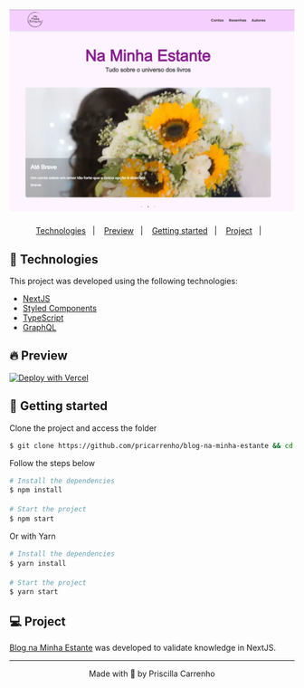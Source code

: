 <h1 align="center">
    <img alt="Na Minha Estante" title="Na Minha Estante" src=".github/assets/naMinhaEstante.png" />
</h1>

<p align="center">
  <a href="#-technologies">Technologies</a>&nbsp;&nbsp;&nbsp;|&nbsp;&nbsp;&nbsp;
  <a href="#-preview">Preview</a>&nbsp;&nbsp;&nbsp;|&nbsp;&nbsp;&nbsp;
  <a href="#-Getting-started">Getting started</a>&nbsp;&nbsp;&nbsp;|&nbsp;&nbsp;&nbsp;
  <a href="#-project">Project</a>&nbsp;&nbsp;&nbsp;|&nbsp;&nbsp;&nbsp;
</p>

## 🧪 Technologies

This project was developed using the following technologies:

- [NextJS](https://nextjs.org/)
- [Styled Components](https://styled-components.com/)
- [TypeScript](https://www.typescriptlang.org/)
- [GraphQL](https://graphql.org/)

## 🔥 Preview

[![Deploy with Vercel](https://vercel.com/button)](https://blog-na-minha-estante.pricarrenho.com.br)

## 🚀 Getting started

Clone the project and access the folder

```bash
$ git clone https://github.com/pricarrenho/blog-na-minha-estante && cd blog-na-minha-estante
```

Follow the steps below

```bash
# Install the dependencies
$ npm install

# Start the project
$ npm start

```

Or with Yarn

```bash
# Install the dependencies
$ yarn install

# Start the project
$ yarn start

```

## 💻 Project

[Blog na Minha Estante](https://blog-na-minha-estante.pricarrenho.com.br) was developed to validate knowledge in NextJS.

---

<p align="center">Made with 💜 by Priscilla Carrenho</p>
